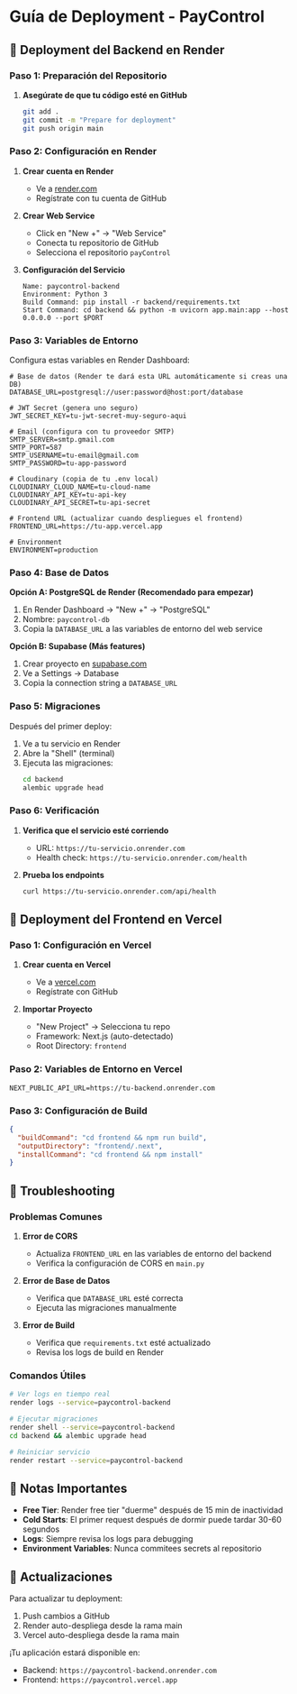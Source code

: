 # Guía de Deployment - PayControl

## 🚀 Deployment del Backend en Render

### Paso 1: Preparación del Repositorio

1. **Asegúrate de que tu código esté en GitHub**
   ```bash
   git add .
   git commit -m "Prepare for deployment"
   git push origin main
   ```

### Paso 2: Configuración en Render

1. **Crear cuenta en Render**
   - Ve a [render.com](https://render.com)
   - Regístrate con tu cuenta de GitHub

2. **Crear Web Service**
   - Click en "New +" → "Web Service"
   - Conecta tu repositorio de GitHub
   - Selecciona el repositorio `payControl`

3. **Configuración del Servicio**
   ```
   Name: paycontrol-backend
   Environment: Python 3
   Build Command: pip install -r backend/requirements.txt
   Start Command: cd backend && python -m uvicorn app.main:app --host 0.0.0.0 --port $PORT
   ```

### Paso 3: Variables de Entorno

Configura estas variables en Render Dashboard:

```env
# Base de datos (Render te dará esta URL automáticamente si creas una DB)
DATABASE_URL=postgresql://user:password@host:port/database

# JWT Secret (genera uno seguro)
JWT_SECRET_KEY=tu-jwt-secret-muy-seguro-aqui

# Email (configura con tu proveedor SMTP)
SMTP_SERVER=smtp.gmail.com
SMTP_PORT=587
SMTP_USERNAME=tu-email@gmail.com
SMTP_PASSWORD=tu-app-password

# Cloudinary (copia de tu .env local)
CLOUDINARY_CLOUD_NAME=tu-cloud-name
CLOUDINARY_API_KEY=tu-api-key
CLOUDINARY_API_SECRET=tu-api-secret

# Frontend URL (actualizar cuando despliegues el frontend)
FRONTEND_URL=https://tu-app.vercel.app

# Environment
ENVIRONMENT=production
```

### Paso 4: Base de Datos

**Opción A: PostgreSQL de Render (Recomendado para empezar)**
1. En Render Dashboard → "New +" → "PostgreSQL"
2. Nombre: `paycontrol-db`
3. Copia la `DATABASE_URL` a las variables de entorno del web service

**Opción B: Supabase (Más features)**
1. Crear proyecto en [supabase.com](https://supabase.com)
2. Ve a Settings → Database
3. Copia la connection string a `DATABASE_URL`

### Paso 5: Migraciones

Después del primer deploy:
1. Ve a tu servicio en Render
2. Abre la "Shell" (terminal)
3. Ejecuta las migraciones:
   ```bash
   cd backend
   alembic upgrade head
   ```

### Paso 6: Verificación

1. **Verifica que el servicio esté corriendo**
   - URL: `https://tu-servicio.onrender.com`
   - Health check: `https://tu-servicio.onrender.com/health`

2. **Prueba los endpoints**
   ```bash
   curl https://tu-servicio.onrender.com/api/health
   ```

## 🎯 Deployment del Frontend en Vercel

### Paso 1: Configuración en Vercel

1. **Crear cuenta en Vercel**
   - Ve a [vercel.com](https://vercel.com)
   - Regístrate con GitHub

2. **Importar Proyecto**
   - "New Project" → Selecciona tu repo
   - Framework: Next.js (auto-detectado)
   - Root Directory: `frontend`

### Paso 2: Variables de Entorno en Vercel

```env
NEXT_PUBLIC_API_URL=https://tu-backend.onrender.com
```

### Paso 3: Configuración de Build

```json
{
  "buildCommand": "cd frontend && npm run build",
  "outputDirectory": "frontend/.next",
  "installCommand": "cd frontend && npm install"
}
```

## 🔧 Troubleshooting

### Problemas Comunes

1. **Error de CORS**
   - Actualiza `FRONTEND_URL` en las variables de entorno del backend
   - Verifica la configuración de CORS en `main.py`

2. **Error de Base de Datos**
   - Verifica que `DATABASE_URL` esté correcta
   - Ejecuta las migraciones manualmente

3. **Error de Build**
   - Verifica que `requirements.txt` esté actualizado
   - Revisa los logs de build en Render

### Comandos Útiles

```bash
# Ver logs en tiempo real
render logs --service=paycontrol-backend

# Ejecutar migraciones
render shell --service=paycontrol-backend
cd backend && alembic upgrade head

# Reiniciar servicio
render restart --service=paycontrol-backend
```

## 📝 Notas Importantes

- **Free Tier**: Render free tier "duerme" después de 15 min de inactividad
- **Cold Starts**: El primer request después de dormir puede tardar 30-60 segundos
- **Logs**: Siempre revisa los logs para debugging
- **Environment Variables**: Nunca commitees secrets al repositorio

## 🔄 Actualizaciones

Para actualizar tu deployment:
1. Push cambios a GitHub
2. Render auto-despliega desde la rama main
3. Vercel auto-despliega desde la rama main

¡Tu aplicación estará disponible en:
- Backend: `https://paycontrol-backend.onrender.com`
- Frontend: `https://paycontrol.vercel.app`